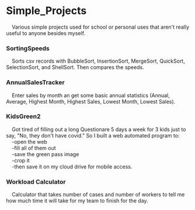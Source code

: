 # Simple_Projects
&nbsp;&nbsp;&nbsp;&nbsp;Various simple projects used for school or personal uses that aren't really useful to anyone besides myself.

### SortingSpeeds 
&nbsp;&nbsp;&nbsp;&nbsp;Sorts csv records with BubbleSort, InsertionSort, MergeSort, QuickSort, SelectionSort, and ShellSort. Then compares the speeds.

### AnnualSalesTracker
&nbsp;&nbsp;&nbsp;&nbsp;Enter sales by month an get some basic annual statistics (Annual, Average, Highest Month, Highest Sales, Lowest Month, Lowest Sales).

### KidsGreen2
&nbsp;&nbsp;&nbsp;&nbsp;Got tired of filling out a long Questionare 5 days a week for 3 kids just to say, "No, they don't have covid." So I built a web automated program to:<br/>
  &nbsp;&nbsp;&nbsp;&nbsp;-open the web<br/>
  &nbsp;&nbsp;&nbsp;&nbsp;-fill all of them out<br/>
  &nbsp;&nbsp;&nbsp;&nbsp;-save the green pass image<br/>
  &nbsp;&nbsp;&nbsp;&nbsp;-crop it<br/>
  &nbsp;&nbsp;&nbsp;&nbsp;-then save it on my cloud drive for mobile access.<br/>

### Workload Calculator
&nbsp;&nbsp;&nbsp;&nbsp;Calculator that takes number of cases and number of workers to tell me how much time it will take for my team to finish for the day.
